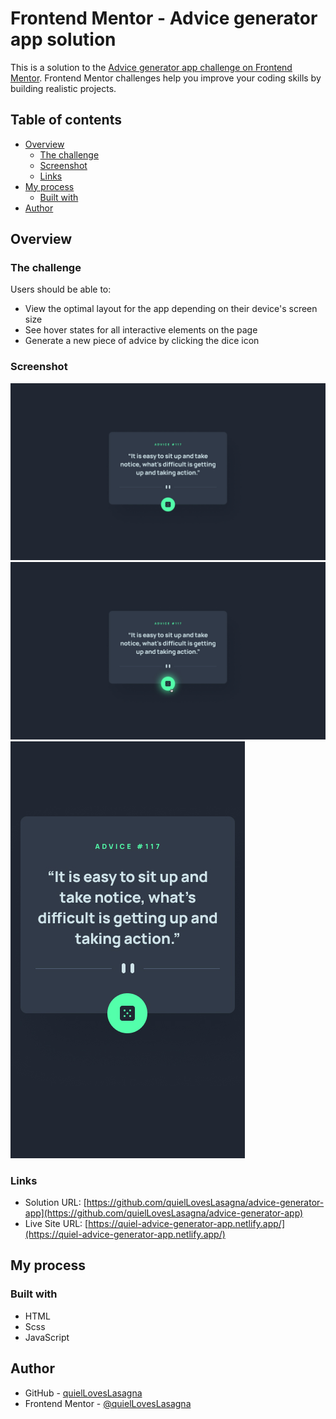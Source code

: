 # Frontend Mentor - Advice generator app solution

This is a solution to the [Advice generator app challenge on Frontend Mentor](https://www.frontendmentor.io/challenges/advice-generator-app-QdUG-13db). Frontend Mentor challenges help you improve your coding skills by building realistic projects.

## Table of contents

- [Overview](#overview)
  - [The challenge](#the-challenge)
  - [Screenshot](#screenshot)
  - [Links](#links)
- [My process](#my-process)
  - [Built with](#built-with)
- [Author](#author)

## Overview

### The challenge

Users should be able to:

- View the optimal layout for the app depending on their device's screen size
- See hover states for all interactive elements on the page
- Generate a new piece of advice by clicking the dice icon

### Screenshot

![Preview](./design/desktop-design.jpg)
![Preview](./design/active-states.jpg)
![Preview](./design/mobile-design.jpg)

### Links

- Solution URL: [https://github.com/quielLovesLasagna/advice-generator-app](https://github.com/quielLovesLasagna/advice-generator-app)
- Live Site URL: [https://quiel-advice-generator-app.netlify.app/](https://quiel-advice-generator-app.netlify.app/)

## My process

### Built with

- HTML
- Scss
- JavaScript

## Author

- GitHub - [quielLovesLasagna](https://www.github.com/quielLovesLasagna)
- Frontend Mentor - [@quielLovesLasagna](https://www.frontendmentor.io/profile/quielLovesLasagna)
